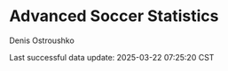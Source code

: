# Advanced Soccer Statistics
Denis Ostroushko

<!-- gfm -->

Last successful data update: 2025-03-22 07:25:20 CST
